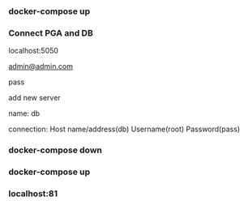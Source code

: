 ### docker-compose up

### Connect PGA and DB

localhost:5050

admin@admin.com

pass

add new server

name: db

connection: Host name/address(db)         Username(root)      Password(pass)


### docker-compose down

### docker-compose up

### localhost:81
